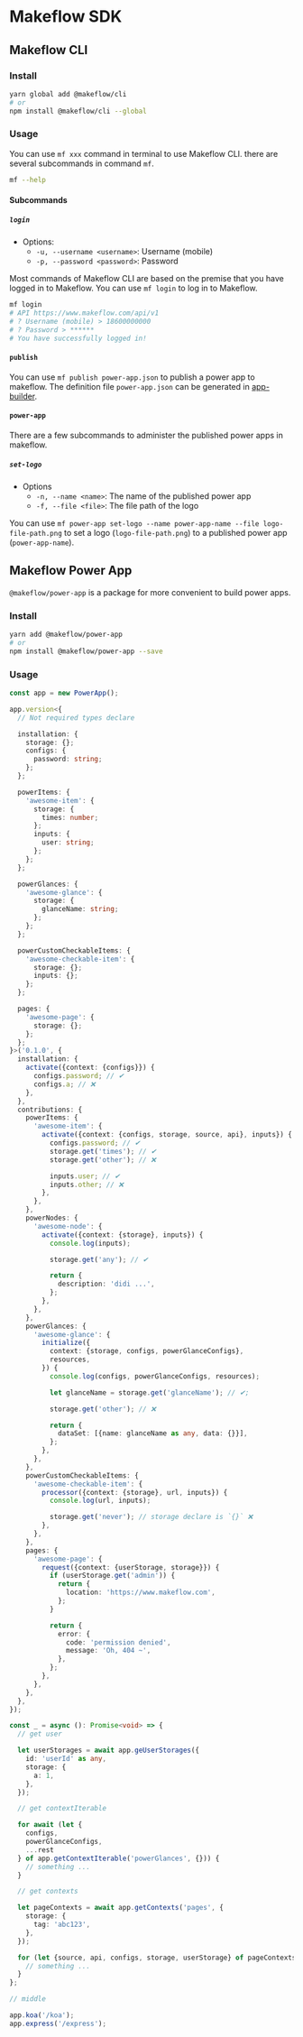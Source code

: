 # Makeflow SDK

## Makeflow CLI

### Install

```bash
yarn global add @makeflow/cli
# or
npm install @makeflow/cli --global
```

### Usage

You can use `mf xxx` command in terminal to use Makeflow CLI. there are several subcommands in command `mf`.

```bash
mf --help
```

#### Subcommands

##### `login`

- Options:
  - `-u, --username <username>`: Username (mobile)
  - `-p, --password <password>`: Password

Most commands of Makeflow CLI are based on the premise that you have logged in to Makeflow. You can use `mf login` to log in to Makeflow.

```bash
mf login
# API https://www.makeflow.com/api/v1
# ? Username (mobile) > 18600000000
# ? Password > ******
# You have successfully logged in!
```

#### `publish`

You can use `mf publish power-app.json` to publish a power app to makeflow. The definition file `power-app.json` can be generated in [app-builder](https://makeflow.github.io/app-builder/).

#### `power-app`

There are a few subcommands to administer the published power apps in makeflow.

##### `set-logo`

- Options
  - `-n, --name <name>`: The name of the published power app
  - `-f, --file <file>`: The file path of the logo

You can use `mf power-app set-logo --name power-app-name --file logo-file-path.png` to set a logo (`logo-file-path.png`) to a published power app (`power-app-name`).

## Makeflow Power App

`@makeflow/power-app` is a package for more convenient to build power apps.

### Install

```bash
yarn add @makeflow/power-app
# or
npm install @makeflow/power-app --save
```

### Usage

```ts
const app = new PowerApp();

app.version<{
  // Not required types declare

  installation: {
    storage: {};
    configs: {
      password: string;
    };
  };

  powerItems: {
    'awesome-item': {
      storage: {
        times: number;
      };
      inputs: {
        user: string;
      };
    };
  };

  powerGlances: {
    'awesome-glance': {
      storage: {
        glanceName: string;
      };
    };
  };

  powerCustomCheckableItems: {
    'awesome-checkable-item': {
      storage: {};
      inputs: {};
    };
  };

  pages: {
    'awesome-page': {
      storage: {};
    };
  };
}>('0.1.0', {
  installation: {
    activate({context: {configs}}) {
      configs.password; // ✔
      configs.a; // ❌
    },
  },
  contributions: {
    powerItems: {
      'awesome-item': {
        activate({context: {configs, storage, source, api}, inputs}) {
          configs.password; // ✔
          storage.get('times'); // ✔
          storage.get('other'); // ❌

          inputs.user; // ✔
          inputs.other; // ❌
        },
      },
    },
    powerNodes: {
      'awesome-node': {
        activate({context: {storage}, inputs}) {
          console.log(inputs);

          storage.get('any'); // ✔

          return {
            description: 'didi ...',
          };
        },
      },
    },
    powerGlances: {
      'awesome-glance': {
        initialize({
          context: {storage, configs, powerGlanceConfigs},
          resources,
        }) {
          console.log(configs, powerGlanceConfigs, resources);

          let glanceName = storage.get('glanceName'); // ✔;

          storage.get('other'); // ❌

          return {
            dataSet: [{name: glanceName as any, data: {}}],
          };
        },
      },
    },
    powerCustomCheckableItems: {
      'awesome-checkable-item': {
        processor({context: {storage}, url, inputs}) {
          console.log(url, inputs);

          storage.get('never'); // storage declare is `{}` ❌
        },
      },
    },
    pages: {
      'awesome-page': {
        request({context: {userStorage, storage}}) {
          if (userStorage.get('admin')) {
            return {
              location: 'https://www.makeflow.com',
            };
          }

          return {
            error: {
              code: 'permission denied',
              message: 'Oh, 404 ~',
            },
          };
        },
      },
    },
  },
});

const _ = async (): Promise<void> => {
  // get user

  let userStorages = await app.geUserStorages({
    id: 'userId' as any,
    storage: {
      a: 1,
    },
  });

  // get contextIterable

  for await (let {
    configs,
    powerGlanceConfigs,
    ...rest
  } of app.getContextIterable('powerGlances', {})) {
    // something ...
  }

  // get contexts

  let pageContexts = await app.getContexts('pages', {
    storage: {
      tag: 'abc123',
    },
  });

  for (let {source, api, configs, storage, userStorage} of pageContexts) {
    // something ...
  }
};

// middle

app.koa('/koa');
app.express('/express');
```
